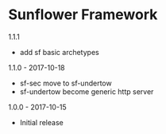 Sunflower Framework
======================================
1.1.1
  
  - add sf basic archetypes
  
1.1.0 - 2017-10-18

  - sf-sec move to sf-undertow
  - sf-undertow become generic http server

1.0.0 - 2017-10-15

 - Initial release
